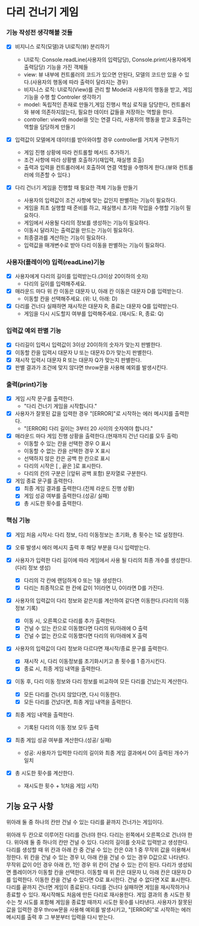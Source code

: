 # 다리 건너기 게임

### 기능 작성전 생각해볼 것들

- [x] 비지니스 로직(모델)과 UI로직(뷰) 분리하기
  - UI로직: Console.readLine(사용자의 입력담당), Console.print(사용자에게 출력담당) 기능을 가진 객체들
  - view: 뷰 내부에 컨트롤러의 코드가 있으면 안된다, 모델의 코드만 있을 수 있다.(사용자의 행동에 따라 출력이 달라지는 경우)
  - 비지니스 로직: UI로직(View)를 관리 할 Model과 사용자의 행동을 받고, 게임 기능을 수행 할 Controler 생각하기
  - model: 독립적인 존재로 만들기,게임 진행시 핵심 로직을 담당한다, 컨트롤러와 뷰에 의존하지않는다, 필요한 데이터 값들을 저장하는 역할을 한다.
  - controller: view와 model을 잇는 연결 다리, 사용자의 행동을 받고 호출하는 역할을 담당하게 만들기

- [x] 입력값이 모델에게 데이터를 받아와야할 경우 controller를 거치게 구현하기
  - 게임 진행 상황에 따라 컨트롤할 메서드 추가하기.
  - 조건 사항에 따라 상황별 호출하기(재입력, 재실행 호출)
  - 출력과 입력을 컨트롤러에서 호출하여 연결 역할을 수행하게 한다.(뷰와 컨트롤러에 의존할 수 있다.)

- [x] 다리 건너기 게임을 진행할 때 필요한 객체 기능들 만들기
  - 사용자의 입력값이 조건 사항에 맞는 값인지 판별하는 기능이 필요하다.
  - 게임을 최초 실행할 때 준비를 하고, 재실행시 초기화 작업을 수행할 기능이 필요하다.
  - 게임에서 사용될 다리의 정보를 생성하는 기능이 필요하다.
  - 이동시 달라지는 출력값을 만드는 기능이 필요하다.
  - 최종결과를 계산하는 기능이 필요하다.
  - 입력값을 매개변수로 받아 다리 이동을 판별하는 기능이 필요하다.

### 사용자(플레이어) 입력(readLine)기능

  - [x] 사용자에게 다리의 길이를 입력받는다.(3이상 20이하의 숫자)
    - 다리의 길이를 입력해주세요.
  - [x] 매라운드 마다 위 칸 이동은 대문자 U, 아래 칸 이동은 대문자 D를 입력받는다.
    - 이동할 칸을 선택해주세요. (위: U, 아래: D)
  - [x] 다리를 건너다 실패하면 재시작은 대문자 R, 종료는 대문자 Q를 입력받는다.
    - 게임을 다시 시도할지 여부를 입력해주세요. (재시도: R, 종료: Q)

### 입력값 예외 판별 기능

  - [x] 다리길이 입력시 입력값이 3이상 20이하의 숫자가 맞는지 판별한다.
  - [x] 이동할 칸을 입력시 대문자 U 또는 대문자 D가 맞는지 판별한다.
  - [x] 재시작 입력시 대문자 R 또는 대문자 Q가 맞는지 판별한다.
  - [x] 판별 결과가 조건에 맞지 않다면 throw문을 사용해 예외를 발생시킨다.

### 출력(print)기능

  - [x] 게임 시작 문구를 출력한다.
    - "다리 건너기 게임을 시작합니다."
  - [x] 사용자가 잘못된 값을 입력한 경우 "[ERROR]"로 시작하는 에러 메시지를 출력한다. 
    - "[ERROR] 다리 길이는 3부터 20 사이의 숫자여야 합니다."
  - [x] 매라운드 마다 게임 진행 상황을 출력한다.(현재까지 건넌 다리를 모두 출력)
    - 이동할 수 있는 칸을 선택한 경우 O 표시
    - 이동할 수 없는 칸을 선택한 경우 X 표시
    - 선택하지 않은 칸은 공백 한 칸으로 표시
    - 다리의 시작은 [ , 끝은 ]로 표시한다.
    - 다리의 칸의 구분은 |(앞뒤 공백 포함) 문자열로 구분한다.
  - [x] 게임 종료 문구를 출력한다.
    - [x] 최종 게임 결과를 출력한다.(전체 라운드 진행 상황)
    - [x] 게임 성공 여부를 출력한다.(성공/ 실패)
    - [x] 총 시도한 횟수를 출력한다.

### 핵심 기능

  - [x] 게임 처음 시작시: 다리 정보, 다리 이동정보는 초기화, 총 횟수는 1로 설정한다.
  - [x] 오류 발생시 에러 메시지 출력 후 해당 부분을 다시 입력받는다.

  - [x] 사용자가 입력한 다리 길이에 따라 게임에서 사용 될 다리의 최종 개수를 생성한다.(다리 정보 생성)
    - [x] 다리의 각 칸에 랜덤하게 0 또는 1을 생성한다.
    - [x] 다리는 최종적으로 한 칸에 값이 1이라면 U, 0이라면 D를 가진다.

  - [x] 사용자의 입력값이 다리 정보와 같은지를 계산하여 같다면 이동한다.(다리의 이동 정보 기록)
    - [x] 이동 시, 오른쪽으로 다리를 추가 출력한다.
    - [x] 건널 수 있는 칸으로 이동했다면 다리의 위/아래에 O 출력
    - [x] 건널 수 없는 칸으로 이동했다면 다리의 위/아래에 X 출력

  - [x] 사용자의 입력값이 다리 정보와 다르다면 재시작/종료 문구를 출력한다.
    - [x] 재시작 시, 다리 이동정보를 초기화시키고 총 횟수를 1 증가시킨다.
    - [x] 종료 시, 최종 게임 내역을 출력한다.

  - [x] 이동 후, 다리 이동 정보와 다리 정보를 비교하여 모든 다리를 건넜는지 계산한다.
    - [x] 모든 다리를 건너지 않았다면, 다시 이동한다.
    - [x] 모든 다리를 건넜다면, 최종 게임 내역을 출력한다.

  - [x] 최종 게임 내역을 출력한다.
    - 기록된 다리의 이동 정보 모두 출력
  - [x] 최종 게임 성공 여부를 계산한다.(성공/ 실패)
    - 성공: 사용자가 입력한 다리의 길이와 최종 게임 결과에서 O이 출력된 개수가 일치
  - [x] 총 시도한 횟수를 계산한다.
    - 재시도한 횟수 + 1(처음 게임 시작)

## 기능 요구 사항

위아래 둘 중 하나의 칸만 건널 수 있는 다리를 끝까지 건너가는 게임이다. 

위아래 두 칸으로 이루어진 다리를 건너야 한다.
다리는 왼쪽에서 오른쪽으로 건너야 한다.
위아래 둘 중 하나의 칸만 건널 수 있다.
다리의 길이를 숫자로 입력받고 생성한다.
다리를 생성할 때 위 칸과 아래 칸 중 건널 수 있는 칸은 0과 1 중 무작위 값을 이용해서 정한다.
위 칸을 건널 수 있는 경우 U, 아래 칸을 건널 수 있는 경우 D값으로 나타낸다.
무작위 값이 0인 경우 아래 칸, 1인 경우 위 칸이 건널 수 있는 칸이 된다.
다리가 생성되면 플레이어가 이동할 칸을 선택한다.
이동할 때 위 칸은 대문자 U, 아래 칸은 대문자 D를 입력한다.
이동한 칸을 건널 수 있다면 O로 표시한다. 건널 수 없다면 X로 표시한다.
다리를 끝까지 건너면 게임이 종료된다.
다리를 건너다 실패하면 게임을 재시작하거나 종료할 수 있다.
재시작해도 처음에 만든 다리로 재사용한다.
게임 결과의 총 시도한 횟수는 첫 시도를 포함해 게임을 종료할 때까지 시도한 횟수를 나타낸다.
사용자가 잘못된 값을 입력한 경우 throw문을 사용해 예외를 발생시키고, "[ERROR]"로 시작하는 에러 메시지를 출력 후 그 부분부터 입력을 다시 받는다.